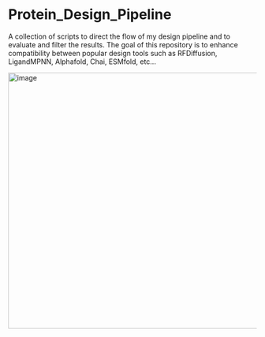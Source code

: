 # Protein_Design_Pipeline
A collection of scripts to direct the flow of my design pipeline and to evaluate and filter the results.
The goal of this repository is to enhance compatibility between popular design tools such as RFDiffusion, LigandMPNN, Alphafold, Chai, ESMfold, etc...

<img width="519" alt="image" src="https://github.com/user-attachments/assets/39f1a01a-fce5-478d-bed2-08798007799f" />

